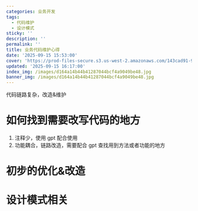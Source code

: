 ```yaml
---
categories: 业务开发
tags:
  - 代码维护
  - 设计模式
sticky: ''
description: ''
permalink: ''
title: 业务代码维护心得
date: '2025-09-15 15:53:00'
cover: 'https://prod-files-secure.s3.us-west-2.amazonaws.com/143cad91-961b-48b0-82dc-78fbb6eb5abe/9ec24cc6-bb37-4769-af13-e0541baa63f1/wallhaven-218wwx.jpg?X-Amz-Algorithm=AWS4-HMAC-SHA256&X-Amz-Content-Sha256=UNSIGNED-PAYLOAD&X-Amz-Credential=ASIAZI2LB466ZKYLH5U7%2F20250917%2Fus-west-2%2Fs3%2Faws4_request&X-Amz-Date=20250917T130103Z&X-Amz-Expires=3600&X-Amz-Security-Token=IQoJb3JpZ2luX2VjEC0aCXVzLXdlc3QtMiJHMEUCIQDKtIE2nDcuxdOI6ogLCAOsBTndUR0dSXO5hWmQNAx8vAIgfqbXYK59RZKcY0UOS%2BnyE267XvgXs5TkQu9xWdOClgwqiAQIpv%2F%2F%2F%2F%2F%2F%2F%2F%2F%2FARAAGgw2Mzc0MjMxODM4MDUiDJW%2B3XwiZOsK70CKOSrcA8H8VD1VibYHSIh419U3IYpq27HfZSPuiqMTnpokWdPTB4yHlXCwsATR8LqvyBu7nk%2BKnFAksfHd3iTdxXO2Igv88zPF7kss97IL47MiJMpIcdwV4j1080DO4r%2BC5dCoy%2BLTlyviRgjJ5%2FolSatUq68tbGxzDixH3FyvDb7Kagvcgw28Unse%2B6aQ4rDZoT%2BxYFWjHcIEQyoAkXORq%2Be7xBk6lrbZMJa1p3seXuIRWBfOr%2BxDrXKxQimhlWG7lmsBH2OtsnK37192r2dNaQ%2Fzevvp9yH1CAfbotg6dt1yibcNXOBk9f9uhPjig9qgiDmfmMscIcRkRxiOWxXug6XBumm052F%2FzMQKZGYXVowJLpaKhj48PIbvNckganbY9y1NT4EBaXgEmxeGguZRL96gw%2BTnjL9s8v6HSJUbJssNzGjE%2FAyPmyuv4yN6MD6Qvgw0TEQ6SVgowC8eZ1VHZklMdVKwElcsnG%2F%2FhPz9JApI8rUbg644gGrgsJKwrTYw9pK0c%2Fjc0v%2Bxc3HXR9crSIgtBIy4MFe5X43zNT9UByyMHnqtbRVHqRmxFsBxUiVINV%2BFzVv2Zq%2FrkrgW8nKVlFpVFnPcyHficgDb4JxOdfPzWpH14pxVjCQIwO2Hur1UMJTVqsYGOqUB0KENV4u7fW3Bswh323xaHte4cTq%2FRJDz19TGHzLt3bN3JpjV2UN1uKYuPNfFUOm60vCq%2F%2Bw777MrUnK%2BqDYjP6v1Ti1Pi%2BU7pWa8P2s44QRRzzyIieeDYEKOVfb8RaWvEb6aQzTX0lTtIdL6THlAQPBCUPnSFTPmjBLWo3LrfpofzGaIFtqCN6p27O2yfgyTd%2BxP4s0J3ui%2BywdZGgqyXbSMG8xJ&X-Amz-Signature=8d92d4e36f25abc903574b32d0c9d7b56306c6a12ba2aafe6b93ee884de04522&X-Amz-SignedHeaders=host&x-amz-checksum-mode=ENABLED&x-id=GetObject'
updated: '2025-09-15 16:17:00'
index_img: /images/d164a14b44b41287044bcf4a9049be48.jpg
banner_img: /images/d164a14b44b41287044bcf4a9049be48.jpg
---
```


代码链路复杂，改造&维护


# 如何找到需要改写代码的地方

1. 注释少，使用 gpt 配合使用
2. 功能耦合，链路改造，需要配合 gpt 查找用到方法或者功能的地方

# 初步的优化&改造


# 设计模式相关

